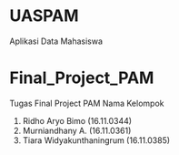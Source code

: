 # UASPAM
Aplikasi Data Mahasiswa
# Final_Project_PAM
Tugas Final Project PAM
Nama Kelompok<br>
1. Ridho Aryo Bimo (16.11.0344)
2. Murniandhany A. (16.11.0361)
3. Tiara Widyakunthaningrum (16.11.0385)
